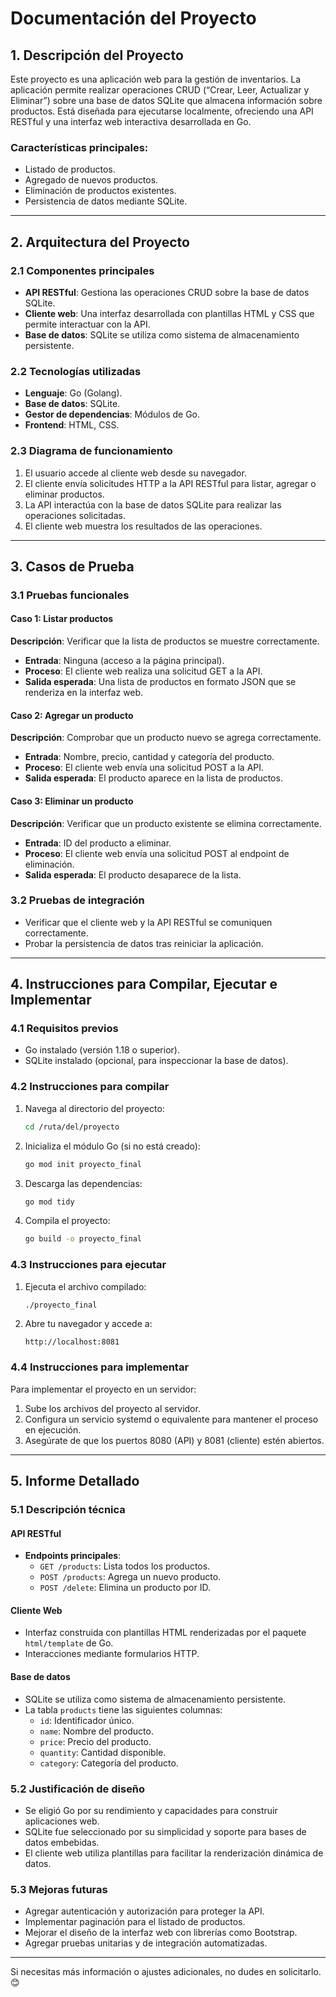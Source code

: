 # Documentación del Proyecto

## 1. Descripción del Proyecto
Este proyecto es una aplicación web para la gestión de inventarios. La aplicación permite realizar operaciones CRUD (“Crear, Leer, Actualizar y Eliminar”) sobre una base de datos SQLite que almacena información sobre productos. Está diseñada para ejecutarse localmente, ofreciendo una API RESTful y una interfaz web interactiva desarrollada en Go.

### Características principales:
- Listado de productos.
- Agregado de nuevos productos.
- Eliminación de productos existentes.
- Persistencia de datos mediante SQLite.

---

## 2. Arquitectura del Proyecto

### 2.1 Componentes principales
- **API RESTful**: Gestiona las operaciones CRUD sobre la base de datos SQLite.
- **Cliente web**: Una interfaz desarrollada con plantillas HTML y CSS que permite interactuar con la API.
- **Base de datos**: SQLite se utiliza como sistema de almacenamiento persistente.

### 2.2 Tecnologías utilizadas
- **Lenguaje**: Go (Golang).
- **Base de datos**: SQLite.
- **Gestor de dependencias**: Módulos de Go.
- **Frontend**: HTML, CSS.

### 2.3 Diagrama de funcionamiento
1. El usuario accede al cliente web desde su navegador.
2. El cliente envía solicitudes HTTP a la API RESTful para listar, agregar o eliminar productos.
3. La API interactúa con la base de datos SQLite para realizar las operaciones solicitadas.
4. El cliente web muestra los resultados de las operaciones.

---

## 3. Casos de Prueba

### 3.1 Pruebas funcionales
#### **Caso 1: Listar productos**
**Descripción**: Verificar que la lista de productos se muestre correctamente.
- **Entrada**: Ninguna (acceso a la página principal).
- **Proceso**: El cliente web realiza una solicitud GET a la API.
- **Salida esperada**: Una lista de productos en formato JSON que se renderiza en la interfaz web.

#### **Caso 2: Agregar un producto**
**Descripción**: Comprobar que un producto nuevo se agrega correctamente.
- **Entrada**: Nombre, precio, cantidad y categoría del producto.
- **Proceso**: El cliente web envía una solicitud POST a la API.
- **Salida esperada**: El producto aparece en la lista de productos.

#### **Caso 3: Eliminar un producto**
**Descripción**: Verificar que un producto existente se elimina correctamente.
- **Entrada**: ID del producto a eliminar.
- **Proceso**: El cliente web envía una solicitud POST al endpoint de eliminación.
- **Salida esperada**: El producto desaparece de la lista.

### 3.2 Pruebas de integración
- Verificar que el cliente web y la API RESTful se comuniquen correctamente.
- Probar la persistencia de datos tras reiniciar la aplicación.

---

## 4. Instrucciones para Compilar, Ejecutar e Implementar

### 4.1 Requisitos previos
- Go instalado (versión 1.18 o superior).
- SQLite instalado (opcional, para inspeccionar la base de datos).

### 4.2 Instrucciones para compilar
1. Navega al directorio del proyecto:
   ```bash
   cd /ruta/del/proyecto
   ```
2. Inicializa el módulo Go (si no está creado):
   ```bash
   go mod init proyecto_final
   ```
3. Descarga las dependencias:
   ```bash
   go mod tidy
   ```
4. Compila el proyecto:
   ```bash
   go build -o proyecto_final
   ```

### 4.3 Instrucciones para ejecutar
1. Ejecuta el archivo compilado:
   ```bash
   ./proyecto_final
   ```
2. Abre tu navegador y accede a:
   ```
   http://localhost:8081
   ```

### 4.4 Instrucciones para implementar
Para implementar el proyecto en un servidor:
1. Sube los archivos del proyecto al servidor.
2. Configura un servicio systemd o equivalente para mantener el proceso en ejecución.
3. Asegúrate de que los puertos 8080 (API) y 8081 (cliente) estén abiertos.

---

## 5. Informe Detallado

### 5.1 Descripción técnica
#### **API RESTful**
- **Endpoints principales**:
  - `GET /products`: Lista todos los productos.
  - `POST /products`: Agrega un nuevo producto.
  - `POST /delete`: Elimina un producto por ID.

#### **Cliente Web**
- Interfaz construida con plantillas HTML renderizadas por el paquete `html/template` de Go.
- Interacciones mediante formularios HTTP.

#### **Base de datos**
- SQLite se utiliza como sistema de almacenamiento persistente.
- La tabla `products` tiene las siguientes columnas:
  - `id`: Identificador único.
  - `name`: Nombre del producto.
  - `price`: Precio del producto.
  - `quantity`: Cantidad disponible.
  - `category`: Categoría del producto.

### 5.2 Justificación de diseño
- Se eligió Go por su rendimiento y capacidades para construir aplicaciones web.
- SQLite fue seleccionado por su simplicidad y soporte para bases de datos embebidas.
- El cliente web utiliza plantillas para facilitar la renderización dinámica de datos.

### 5.3 Mejoras futuras
- Agregar autenticación y autorización para proteger la API.
- Implementar paginación para el listado de productos.
- Mejorar el diseño de la interfaz web con librerías como Bootstrap.
- Agregar pruebas unitarias y de integración automatizadas.

---

Si necesitas más información o ajustes adicionales, no dudes en solicitarlo. 😊


